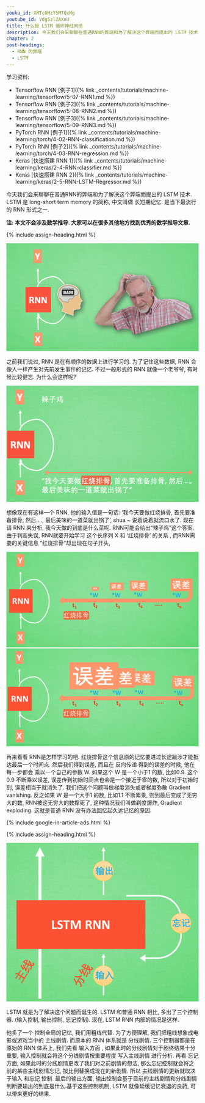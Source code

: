```yaml
---
youku_id: XMTc0MzY5MTQxMg
youtube_id: Vdg5zlZAXnU
title: 什么是 LSTM 循环神经网络
description: 今天我们会来聊聊在普通RNN的弊端和为了解决这个弊端而提出的 LSTM 技术. LSTM 是 long-short term memory 的简称, 中文叫做 长短期记忆. 是当下最流行的 RNN 形式之一.
chapter: 2
post-headings:
  - RNN 的弊端
  - LSTM
---
```


学习资料:
  * Tensorflow RNN [例子1]({% link _contents/tutorials/machine-learning/tensorflow/5-07-RNN1.md %})
  * Tensorflow RNN [例子2]({% link _contents/tutorials/machine-learning/tensorflow/5-08-RNN2.md %})
  * Tensorflow RNN [例子3]({% link _contents/tutorials/machine-learning/tensorflow/5-09-RNN3.md %})
  * PyTorch RNN [例子1]({% link _contents/tutorials/machine-learning/torch/4-02-RNN-classification.md %})
  * PyTorch RNN [例子2]({% link _contents/tutorials/machine-learning/torch/4-03-RNN-regression.md %})
  * Keras [快速搭建 RNN 1]({% link _contents/tutorials/machine-learning/keras/2-4-RNN-classifier.md %})
  * Keras [快速搭建 RNN 2]({% link _contents/tutorials/machine-learning/keras/2-5-RNN-LSTM-Regressor.md %})



今天我们会来聊聊在普通RNN的弊端和为了解决这个弊端而提出的 LSTM 技术. LSTM 是 long-short term memory 的简称, 中文叫做 长短期记忆. 是当下最流行的 RNN 形式之一.

**注: 本文不会涉及数学推导. 大家可以在很多其他地方找到优秀的数学推导文章.**




 {% include assign-heading.html %}

<img class="course-image" src="/static/results/ML_intro/lstm1.png" alt="{{ page.title }}{% increment image-count %}">

之前我们说过, RNN 是在有顺序的数据上进行学习的. 为了记住这些数据, RNN 会像人一样产生对先前发生事件的记忆. 不过一般形式的 RNN 就像一个老爷爷, 有时候比较健忘. 为什么会这样呢?

<img class="course-image" src="/static/results/ML_intro/lstm2.png" alt="{{ page.title }}{% increment image-count %}">

想像现在有这样一个 RNN, 他的输入值是一句话: ‘我今天要做红烧排骨, 首先要准备排骨, 然后…., 最后美味的一道菜就出锅了’, shua ~ 说着说着就流口水了. 现在请 RNN 来分析, 我今天做的到底是什么菜呢. RNN可能会给出“辣子鸡”这个答案. 由于判断失误, RNN就要开始学习 这个长序列 X 和 ‘红烧排骨’ 的关系 , 而RNN需要的关键信息 ”红烧排骨”却出现在句子开头,

<img class="course-image" src="/static/results/ML_intro/lstm3.png" alt="{{ page.title }}{% increment image-count %}">

<img class="course-image" src="/static/results/ML_intro/lstm4.png" alt="{{ page.title }}{% increment image-count %}">

再来看看 RNN是怎样学习的吧. 红烧排骨这个信息原的记忆要进过长途跋涉才能抵达最后一个时间点. 然后我们得到误差, 而且在 反向传递 得到的误差的时候, 他在每一步都会 乘以一个自己的参数 W. 如果这个 W 是一个小于1 的数, 比如0.9. 这个0.9 不断乘以误差, 误差传到初始时间点也会是一个接近于零的数, 所以对于初始时刻, 误差相当于就消失了. 我们把这个问题叫做梯度消失或者梯度弥散 Gradient vanishing. 反之如果 W 是一个大于1 的数, 比如1.1 不断累乘, 则到最后变成了无穷大的数, RNN被这无穷大的数撑死了, 这种情况我们叫做剃度爆炸, Gradient exploding. 这就是普通 RNN 没有办法回忆起久远记忆的原因.


{% include google-in-article-ads.html %}


 {% include assign-heading.html %}


<img class="course-image" src="/static/results/ML_intro/lstm5.png" alt="{{ page.title }}{% increment image-count %}">

LSTM 就是为了解决这个问题而诞生的. LSTM 和普通 RNN 相比, 多出了三个控制器. (输入控制, 输出控制, 忘记控制). 现在, LSTM RNN 内部的情况是这样.

他多了一个 控制全局的记忆, 我们用粗线代替. 为了方便理解, 我们把粗线想象成电影或游戏当中的 主线剧情. 而原本的 RNN 体系就是 分线剧情. 三个控制器都是在原始的 RNN 体系上, 我们先看 输入方面 , 如果此时的分线剧情对于剧终结果十分重要, 输入控制就会将这个分线剧情按重要程度 写入主线剧情 进行分析. 再看 忘记方面, 如果此时的分线剧情更改了我们对之前剧情的想法, 那么忘记控制就会将之前的某些主线剧情忘记, 按比例替换成现在的新剧情. 所以 主线剧情的更新就取决于输入 和忘记 控制. 最后的输出方面, 输出控制会基于目前的主线剧情和分线剧情判断要输出的到底是什么.基于这些控制机制, LSTM 就像延缓记忆衰退的良药, 可以带来更好的结果.